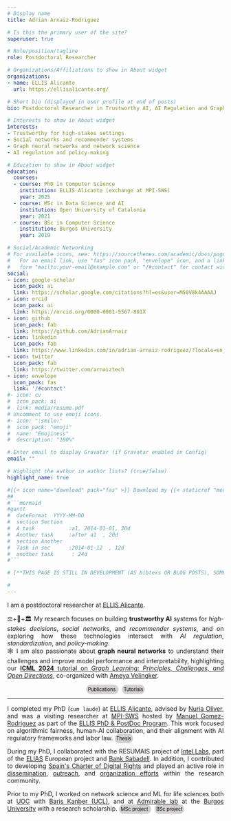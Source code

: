 ```yaml
---
# Display name
title: Adrian Arnaiz-Rodriguez

# Is this the primary user of the site?
superuser: true

# Role/position/tagline
role: Postdoctoral Researcher

# Organizations/Affiliations to show in About widget
organizations:
- name: ELLIS Alicante
  url: https://ellisalicante.org/

# Short bio (displayed in user profile at end of posts)
bio: Postdoctoral Researcher in Trustworthy AI, AI Regulation and Graph Neural Networks @ ELLIS Alicante.

# Interests to show in About widget
interests:
- Trustworthy for high-stakes settings 
- Social networks and recommender systems
- Graph neural networks and network science
- AI regulation and policy-making

# Education to show in About widget
education:
  courses:
  - course: PhD in Computer Science
    institution: ELLIS Alicante (exchange at MPI-SWS)
    year: 2025
  - course: MSc in Data Science and AI
    institution: Open University of Catalonia
    year: 2021
  - course: BSc in Computer Science
    institution: Burgos University
    year: 2019

# Social/Academic Networking
# For available icons, see: https://sourcethemes.com/academic/docs/page-builder/#icons
#   For an email link, use "fas" icon pack, "envelope" icon, and a link in the
#   form "mailto:your-email@example.com" or "/#contact" for contact widget.
social:
- icon: google-scholar 
  icon_pack: ai
  link: https://scholar.google.com/citations?hl=es&user=M50V8k4AAAAJ
- icon: orcid 
  icon_pack: ai
  link: https://orcid.org/0000-0001-5567-801X
- icon: github
  icon_pack: fab
  link: https://github.com/AdrianArnaiz
- icon: linkedin
  icon_pack: fab
  link: https://www.linkedin.com/in/adrian-arnaiz-rodriguez/?locale=en_US
- icon: twitter
  icon_pack: fab
  link: https://twitter.com/arnaiztech
- icon: envelope
  icon_pack: fas
  link: '/#contact'
#- icon: cv
#  icon_pack: ai
#  link: media/resume.pdf
# Uncomment to use emoji icons.
#- icon: ":smile:"
#  icon_pack: "emoji"
#  name: "Emojiness"
#  description: "100%" 

# Enter email to display Gravatar (if Gravatar enabled in Config)
email: ""

# Highlight the author in author lists? (true/false)
highlight_name: true

#{{< icon name="download" pack="fas" >}} Download my {{< staticref "media/demo_resume.pdf" "newtab" >}}resumé{{< /staticref >}}.
##
#```mermaid
#gantt
#  dateFormat  YYYY-MM-DD
#  section Section
#  A task           :a1, 2014-01-01, 30d
#  Another task     :after a1  , 20d
#  section Another
#  Task in sec      :2014-01-12  , 12d
#  another task      : 24d
#```

# [**THIS PAGE IS STILL IN DEVELOPMENT (AS bibtexs OR BLOG POSTS), SOME INFORMATION IS THE DEFAULT GIVEN BY WOWCHEMY. It is at 90% but # SOON EVERYTHING IS GOING TO BE READY FOR ALL OF YOU**]

#
---
```


<DIV align="justify">

I am a postdoctoral researcher at [ELLIS Alicante](https://ellisalicante.org/). 
<!--<img src="https://ellis.eu/uploads/ckeditor/pictures/9/content_ellis_logo1_320_transparent.png" style="height:3em; display:inline;"> -->

⚖️+🤖+🏛️ My research focuses on building **trustworthy AI**  systems for *high-stakes decisions*, *social networks*, and *recommender systems*, and on exploring how these technologies intersect with *AI regulation*, *standardization*, and *policy-making*. 
<br>
🕸️ I am also passionate about  **graph neural networks** to understand their challenges and improve model performance and interpretability, highlighting our [**ICML 2024** tutorial on *Graph Learning: Principles, Challenges, and Open Directions*](https://www.youtube.com/watch?v=Rd_8QcPg6kw), co-organized with [Ameya Velingker](https://www.ameyavelingker.com/).

<div align="center">
<a href="/#featured"
   style="font-size:0.8em; color:black; background-color:rgba(211, 209, 209, 1); padding:4px; border-radius:40px; text-decoration:none; transition:all 0.2s ease;"
   onmouseover="this.style.backgroundColor='rgba(255,87,34,1)'; this.style.color='black'; this.style.boxShadow='0 0 8px rgba(255,87,34,0.6)';"
   onmouseout="this.style.backgroundColor='rgba(211, 209, 209, 1)'; this.style.color='black'; this.style.boxShadow='none';">
   Publications
</a> &nbsp;
<a href="/#tutorials"
   style="font-size:0.8em; color:black; background-color:rgba(211, 209, 209, 1); padding:4px; border-radius:40px; text-decoration:none; transition:all 0.2s ease;"
   onmouseover="this.style.backgroundColor='rgba(255,87,34,1)'; this.style.color='black'; this.style.boxShadow='0 0 8px rgba(255,87,34,0.6)';"
   onmouseout="this.style.backgroundColor='rgba(211, 209, 209, 1)'; this.style.color='black'; this.style.boxShadow='none';">
   Tutorials
</a>
</div>

------


I completed my PhD (``cum laude``) at [ELLIS Alicante](https://ellisalicante.org/), advised by [Nuria Oliver](https://es.wikipedia.org/wiki/Nuria_Oliver), and was a visiting researcher at [MPI-SWS](https://www.mpi-sws.org/) hosted by [Manuel Gomez-Rodriguez](https://people.mpi-sws.org/~manuelgr/) as part of the [ELLIS PhD & PostDoc Program](https://ellis.eu/phd-postdoc). This work focused on algorithmic fairness, human-AI collaboration, and their alignment with AI regulatory frameworks and labor law.
<a href="https://ellisalicante.org/publications/arnaiz2025thesis-en/"
   style="font-size:0.8em; color:black; background-color:rgba(211, 209, 209, 1); padding:4px; border-radius:40px; text-decoration:none; transition:all 0.2s ease;"
   onmouseover="this.style.backgroundColor='rgba(255,87,34,1)'; this.style.color='black'; this.style.boxShadow='0 0 8px rgba(255,87,34,0.6)';"
   onmouseout="this.style.backgroundColor='rgba(211, 209, 209, 1)'; this.style.color='black'; this.style.boxShadow='none';">
   Thesis
</a>


During my PhD, I collaborated with the RESUMAIS project of [Intel Labs](https://www.intel.com/content/www/us/en/artificial-intelligence/responsible-ai.html#tab-blade-1-1), part of the [ELIAS](https://elias-ai.eu/) European project and [Bank Sabadell](https://www.bancsabadell.com/). In addition, I contributed to developing [Spain's Charter of Digital Rights](https://www.derechosdigitales.gob.es/es/carta-espanola-de-derechos-digitales) and played an active role in [dissemination](/event), [outreach](/event), and [organization efforts](/community) within the research community.


Prior to my PhD, I worked on network science and ML for life sciences both at [UOC](https://www.uoc.edu/) with [Baris Kanber (UCL)](https://profiles.ucl.ac.uk/52758), and at [Admirable lab](https://admirable-ubu.es/) at the [Burgos University](https://www.ubu.es/) with a research scholarship.
<a href="https://github.com/AdrianArnaiz/Brain-MRI-Autoencoder"
   style="font-size:0.8em; color:black; background-color:rgba(211, 209, 209, 1); padding:4px; border-radius:40px; text-decoration:none; transition:all 0.2s ease;"
   onmouseover="this.style.backgroundColor='rgba(255,87,34,1)'; this.style.color='black'; this.style.boxShadow='0 0 8px rgba(255,87,34,0.6)';"
   onmouseout="this.style.backgroundColor='rgba(211, 209, 209, 1)'; this.style.color='black'; this.style.boxShadow='none';">
   MSc project
</a> &nbsp;
<a href="https://github.com/AdrianArnaiz/TFG-Neurodegenerative-Disease-Detection"
   style="font-size:0.8em; color:black; background-color:rgba(211, 209, 209, 1); padding:4px; border-radius:40px; text-decoration:none; transition:all 0.2s ease;"
   onmouseover="this.style.backgroundColor='rgba(255,87,34,1)'; this.style.color='black'; this.style.boxShadow='0 0 8px rgba(255,87,34,0.6)';"
   onmouseout="this.style.backgroundColor='rgba(211, 209, 209, 1)'; this.style.color='black'; this.style.boxShadow='none';">
   BSc project
</a> 



<!--👋🏼 Hi! I'm Adrián, a postdoctoral researcher at ELLIS Alicante, where I work on trustworthy AI and recommender systems; and graph-based machine learning. My research explores how AI can support high-stakes decisions in areas like social networks, recommender systems, and policy-making, while aligning with emerging regulations and societal values.

I completed my PhD at ELLIS Alicante under Nuria Oliver, spent time as a visiting researcher at MPI-SWS with Manuel Gomez-Rodriguez, and collaborated with Intel Labs. My work also contributed to Spain's Charter of Digital Rights.

I'm especially passionate about graph learning, both its theory and applications — a topic I explored in our ICML 2024 tutorial. Before my PhD, I worked on network science and ML for life sciences during my MSc and BSc studies.-->

<!--<p style="font-size: 0.8em; color:rgb(92, 92, 92); background-color:rgb(241, 241, 241); padding: 5px; border-radius: 2px;">
<i>Community</i>: My work has been presented at major academic venues (e.g., ICML, ICLR, ICWSM, LoG, etc) and policy platforms including the Joint Research Centre (JRC) and the European Parliament's JURI Committee. I've helped organize conferences such as ICML 2024, LoG (2024 & 2025), and the ELLIS Doctoral Symposium 2022. As a reviewer, I've actively contributed to the community and received Top Reviewer Awards at ICML 2023, AISTATS 2023, and AISTATS 2025.
</p>-->
</DIV>

